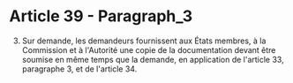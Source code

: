 # Article 39 - Paragraph_3

3. Sur demande, les demandeurs fournissent aux États membres, à la Commission et à l'Autorité une copie de la documentation devant être soumise en même temps que la demande, en application de l'article 33, paragraphe 3, et de l'article 34.